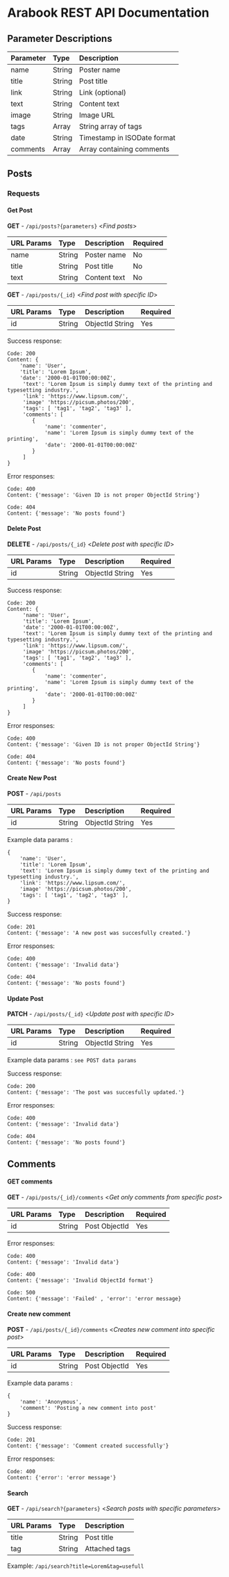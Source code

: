 # Arabook REST API Documentation

## Parameter Descriptions

| Parameter  | Type   |  Description    |
|:---------- |:------ |:--------------- | 
| name       | String | Poster name     |
| title      | String | Post title      | 
| link       | String | Link (optional) | 
| text       | String | Content text    | 
| image      | String | Image URL       | 
| tags       | Array  | String array of tags | 
| date       | String | Timestamp in ISODate format | 
| comments   | Array  | Array containing comments | 


## Posts



### Requests

#### Get Post
**GET** - ``/api/posts?{parameters}`` <_Find posts_>  


| URL Params  | Type   |  Description    | Required |
|:----------- |:------ |:--------------- |:-------- |
| name        | String | Poster name     | No       |
| title       | String | Post title      | No       |
| text        | String | Content text    | No       |


**GET** - ``/api/posts/{_id}`` <_Find post with specific ID_>

| URL Params  | Type   |  Description    | Required |
|:----------- |:------ |:--------------- |:-------- |
| id          | String | ObjectId String | Yes      |

Success response:

    Code: 200
    Content: {
        'name': 'User',
        'title': 'Lorem Ipsum',
        'date': '2000-01-01T00:00:00Z', 
         'text': 'Lorem Ipsum is simply dummy text of the printing and typesetting industry.',
         'link': 'https://www.lipsum.com/',
         'image' 'https://picsum.photos/200',
         'tags': [ 'tag1', 'tag2', 'tag3' ],
         'comments': [
            {
                'name': 'commenter',
                'name': 'Lorem Ipsum is simply dummy text of the printing',
                'date': '2000-01-01T00:00:00Z'
            }
         ]   
    }
    
Error responses:
````
Code: 400
Content: {'message': 'Given ID is not proper ObjectId String'}
````

````
Code: 404
Content: {'message': 'No posts found'}
````

#### Delete Post

**DELETE** - ``/api/posts/{_id}`` <_Delete post with specific ID_>

| URL Params  | Type   |  Description    | Required |
|:----------- |:------ |:--------------- |:-------- |
| id          | String | ObjectId String | Yes      |

Success response:

    Code: 200
    Content: {
         'name': 'User',
         'title': 'Lorem Ipsum',
         'date': '2000-01-01T00:00:00Z', 
         'text': 'Lorem Ipsum is simply dummy text of the printing and typesetting industry.',
         'link': 'https://www.lipsum.com/',
         'image' 'https://picsum.photos/200',
         'tags': [ 'tag1', 'tag2', 'tag3' ],
         'comments': [
            {
                'name': 'commenter',
                'name': 'Lorem Ipsum is simply dummy text of the printing',
                'date': '2000-01-01T00:00:00Z'
            }
         ]   
    }

Error responses:
````
Code: 400
Content: {'message': 'Given ID is not proper ObjectId String'}
````

````
Code: 404
Content: {'message': 'No posts found'}
````

#### Create New Post

**POST** - ``/api/posts`` 

| URL Params  | Type   |  Description    | Required |
|:----------- |:------ |:--------------- |:-------- |
| id          | String | ObjectId String | Yes      |

Example data params :

    {
        'name': 'User',
        'title': 'Lorem Ipsum',
        'text': 'Lorem Ipsum is simply dummy text of the printing and typesetting industry.',
        'link': 'https://www.lipsum.com/',
        'image' 'https://picsum.photos/200',
        'tags': [ 'tag1', 'tag2', 'tag3' ],   
    }


Success response:

    Code: 201
    Content: {'message': 'A new post was succesfully created.'}
   
Error responses:
````
Code: 400
Content: {'message': 'Invalid data'}
````

````
Code: 404
Content: {'message': 'No posts found'}
````
    
#### Update Post

**PATCH** - ``/api/posts/{_id}`` <_Update post with specific ID_>

| URL Params  | Type   |  Description    | Required |
|:----------- |:------ |:--------------- |:-------- |
| id          | String | ObjectId String | Yes      |

Example data params : ``see POST data params``

Success response:

    Code: 200
    Content: {'message': 'The post was succesfully updated.'}

Error responses:
````
Code: 400
Content: {'message': 'Invalid data'}
````

````
Code: 404
Content: {'message': 'No posts found'}
````
    
## Comments

#### GET comments

**GET** - ``/api/posts/{_id}/comments`` <_Get only comments from specific post_>

| URL Params  | Type   |  Description    | Required |
|:----------- |:------ |:--------------- |:-------- |
| id          | String | Post ObjectId   | Yes      |

Error responses:
````
Code: 400
Content: {'message': 'Invalid data'}
````

````
Code: 400
Content: {'message': 'Invalid ObjectId format'}
````

````
Code: 500
Content: {'message': 'Failed' , 'error': 'error message}
````

#### Create new comment

**POST** - ``/api/posts/{_id}/comments`` <_Creates new comment into specific post_>

| URL Params  | Type   |  Description    | Required |
|:----------- |:------ |:--------------- |:-------- |
| id          | String | Post ObjectId   | Yes      |

Example data params :

    {
        'name': 'Anonymous',
        'comment': 'Posting a new comment into post'
    }

Success response:

    Code: 201
    Content: {'message': 'Comment created successfully'}

Error responses:
````
Code: 400
Content: {'error': 'error message'}
````

#### Search

**GET** - ``/api/search?{parameters}`` <_Search posts with specific parameters_>


| URL Params  | Type   |  Description    |
|:----------- |:------ |:--------------- |
| title       | String | Post title      | 
| tag         | String | Attached tags   | 

Example: ``/api/search?title=Lorem&tag=usefull``
